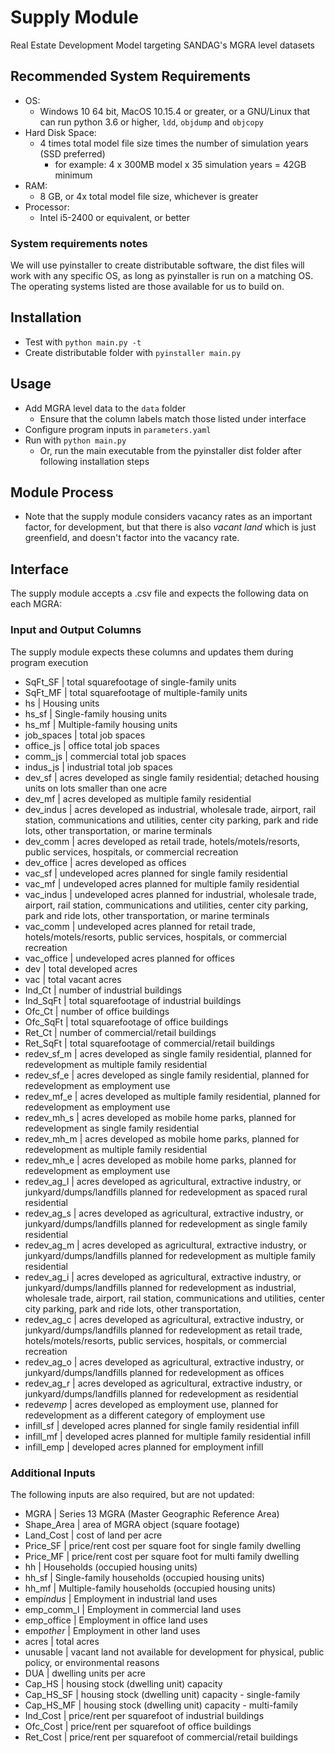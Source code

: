 # Supply Module

Real Estate Development Model targeting SANDAG's MGRA level datasets

## Recommended System Requirements

- OS:
  - Windows 10 64 bit, MacOS 10.15.4 or greater, or a GNU/Linux that can run python 3.6 or higher, `ldd`, `objdump` and `objcopy`
- Hard Disk Space:
  - 4 times total model file size times the number of simulation years (SSD preferred)
    - for example: 4 x 300MB model x 35 simulation years = 42GB minimum
- RAM:
  - 8 GB, or 4x total model file size, whichever is greater
- Processor:
  - Intel i5-2400 or equivalent, or better

### System requirements notes

We will use pyinstaller to create distributable software, the dist files will work with any specific OS, as long as pyinstaller is run on a matching OS. The operating systems listed are those available for us to build on.

## Installation

- Test with `python main.py -t`
- Create distributable folder with `pyinstaller main.py`

## Usage

- Add MGRA level data to the `data` folder
  - Ensure that the column labels match those listed under interface
- Configure program inputs in `parameters.yaml`
- Run with `python main.py`
  - Or, run the main executable from the pyinstaller dist folder after following installation steps

## Module Process

- Note that the supply module considers vacancy rates as an important factor, for development, but that there is also _vacant land_ which is just greenfield, and doesn't factor into the vacancy rate.

## Interface

The supply module accepts a .csv file and expects the following data on each MGRA:

### Input and Output Columns

The supply module expects these columns and updates them during program execution

- SqFt_SF | total squarefootage of single-family units
- SqFt_MF | total squarefootage of multiple-family units
- hs | Housing units
- hs_sf | Single-family housing units
- hs_mf | Multiple-family housing units
- job_spaces | total job spaces
- office_js | office total job spaces
- comm_js | commercial total job spaces
- indus_js | industrial total job spaces
- dev_sf | acres developed as single family residential; detached housing units on lots smaller than one acre
- dev_mf | acres developed as multiple family residential
- dev_indus | acres developed as industrial, wholesale trade, airport, rail station, communications and utilities, center city parking, park and ride lots, other transportation, or marine terminals
- dev_comm | acres developed as retail trade, hotels/motels/resorts, public services, hospitals, or commercial recreation
- dev_office | acres developed as offices
- vac_sf | undeveloped acres planned for single family residential
- vac_mf | undeveloped acres planned for multiple family residential
- vac_indus | undeveloped acres planned for industrial, wholesale trade, airport, rail station, communications and utilities, center city parking, park and ride lots, other transportation, or marine terminals
- vac_comm | undeveloped acres planned for retail trade, hotels/motels/resorts, public services, hospitals, or commercial recreation
- vac_office | undeveloped acres planned for offices
- dev | total developed acres
- vac | total vacant acres
- Ind_Ct | number of industrial buildings
- Ind_SqFt | total squarefootage of industrial buildings
- Ofc_Ct | number of office buildings
- Ofc_SqFt | total squarefootage of office buildings
- Ret_Ct | number of commercial/retail buildings
- Ret_SqFt | total squarefootage of commercial/retail buildings
- redev_sf_m | acres developed as single family residential, planned for redevelopment as multiple family residential
- redev_sf_e | acres developed as single family residential, planned for redevelopment as employment use
- redev_mf_e | acres developed as multiple family residential, planned for redevelopment as employment use
- redev_mh_s | acres developed as mobile home parks, planned for redevelopment as single family residential
- redev_mh_m | acres developed as mobile home parks, planned for redevelopment as multiple family residential
- redev_mh_e | acres developed as mobile home parks, planned for redevelopment as employment use
- redev_ag_l | acres developed as agricultural, extractive industry, or junkyard/dumps/landfills planned for redevelopment as spaced rural residential
- redev_ag_s | acres developed as agricultural, extractive industry, or junkyard/dumps/landfills planned for redevelopment as single family residential
- redev_ag_m | acres developed as agricultural, extractive industry, or junkyard/dumps/landfills planned for redevelopment as multiple family residential
- redev_ag_i | acres developed as agricultural, extractive industry, or junkyard/dumps/landfills planned for redevelopment as industrial, wholesale trade, airport, rail station, communications and utilities, center city parking, park and ride lots, other transportation,
- redev_ag_c | acres developed as agricultural, extractive industry, or junkyard/dumps/landfills planned for redevelopment as retail trade, hotels/motels/resorts, public services, hospitals, or commercial recreation
- redev_ag_o | acres developed as agricultural, extractive industry, or junkyard/dumps/landfills planned for redevelopment as offices
- redev_ag_r | acres developed as agricultural, extractive industry, or junkyard/dumps/landfills planned for redevelopment as residential
- redev*emp* | acres developed as employment use, planned for redevelopment as a different category of employment use
- infill_sf | developed acres planned for single family residential infill
- infill_mf | developed acres planned for multiple family residential infill
- infill_emp | developed acres planned for employment infill

### Additional Inputs

The following inputs are also required, but are not updated:

- MGRA | Series 13 MGRA (Master Geographic Reference Area)
- Shape_Area | area of MGRA object (square footage)
- Land_Cost | cost of land per acre
- Price_SF | price/rent cost per square foot for single family dwelling
- Price_MF | price/rent cost per square foot for multi family dwelling
- hh | Households (occupied housing units)
- hh_sf | Single-family households (occupied housing units)
- hh_mf | Multiple-family households (occupied housing units)
- emp*indus* | Employment in industrial land uses
- emp_comm_l | Employment in commercial land uses
- emp_office | Employment in office land uses
- emp*other* | Employment in other land uses
- acres | total acres
- unusable | vacant land not available for development for physical, public policy, or environmental reasons
- DUA | dwelling units per acre
- Cap_HS | housing stock (dwelling unit) capacity
- Cap_HS_SF | housing stock (dwelling unit) capacity - single-family
- Cap_HS_MF | housing stock (dwelling unit) capacity - multi-family
- Ind_Cost | price/rent per squarefoot of industrial buildings
- Ofc_Cost | price/rent per squarefoot of office buildings
- Ret_Cost | price/rent per squarefoot of commercial/retail buildings
